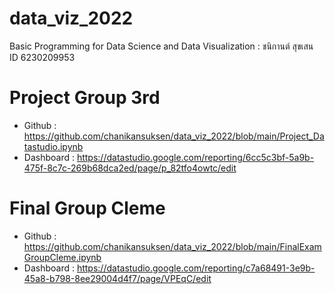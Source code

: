 # data_viz_2022
Basic Programming for Data Science and Data Visualization : ชนิกานต์ สุขเสน ID 6230209953

# Project Group 3rd
* Github : https://github.com/chanikansuksen/data_viz_2022/blob/main/Project_Datastudio.ipynb
* Dashboard : https://datastudio.google.com/reporting/6cc5c3bf-5a9b-475f-8c7c-269b68dca2ed/page/p_82tfo4owtc/edit



# Final Group Cleme
* Github : https://github.com/chanikansuksen/data_viz_2022/blob/main/FinalExamGroupCleme.ipynb
* Dashboard : https://datastudio.google.com/reporting/c7a68491-3e9b-45a8-b798-8ee29004d4f7/page/VPEqC/edit


